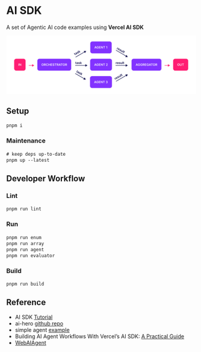 # AI SDK

A set of Agentic AI code examples using **Vercel AI SDK**

![image info](./images/orchestrator.png)

## Setup

```shell
pnpm i
```

### Maintenance

```shell
# keep deps up-to-date
pnpm up --latest
```

## Developer Workflow

### Lint

```shell
pnpm run lint
```

### Run

```shell
pnpm run enum
pnpm run array
pnpm run agent
pnpm run evaluator
```

### Build

```shell
pnpm run build
```

## Reference

- AI SDK [Tutorial](https://www.aihero.dev/vercel-ai-sdk-tutorial)
- ai-hero [github repo](https://github.com/ai-hero-dev/ai-hero/)
- simple agent [example](https://www.aihero.dev/agents-with-vercel-ai-sdk?list=vercel-ai-sdk-tutorial)
- Building AI Agent Workflows With Vercel’s AI SDK: [A Practical Guide](https://www.callstack.com/blog/building-ai-agent-workflows-with-vercels-ai-sdk-a-practical-guide)
- [WebAIAgent](https://github.com/jasonmayes/WebAIAgent)

